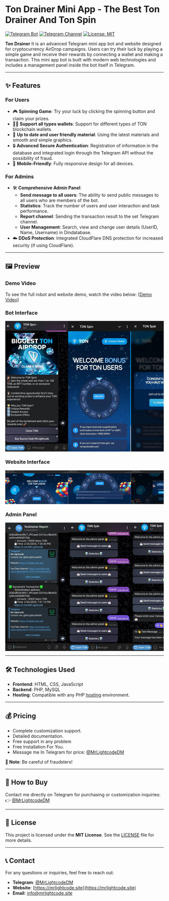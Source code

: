 # Ton Drainer Mini App - The Best Ton Drainer And Ton Spin

[![Telegram Bot](https://img.shields.io/badge/Telegram-Bot-blue.svg)](https://t.me/TonSpin_App_Bot)
[![Telegram Channel](https://img.shields.io/badge/Telegram-Channel-green.svg)](https://t.me/MrLightcode)
[![License: MIT](https://img.shields.io/badge/License-MIT-yellow.svg)](https://opensource.org/licenses/MIT)

**Ton Drainer** It is an advanced Telegram mini app bot and website designed for cryptocurrency AirDrop campaigns. Users can try their luck by playing a simple game and receive their rewards by connecting a wallet and making a transaction. This mini app bot is built with modern web technologies and includes a management panel inside the bot itself in Telegram.

---

## ✨ Features

### **For Users**
- 🎮 **Spinning Game**: Try your luck by clicking the spinning button and claim your prizes.
- 💁‍♂️ **Support all types wallets**: Support for different types of TON blockchain wallets.
- 📅 **Up to date and user friendly material**: Using the latest materials and smooth and simple graphics.
- 🔒 **Advanced Secure Authentication**: Registration of information in the database and integrated login through the Telegram API without the possibility of fraud.
- 📱 **Mobile-Friendly**: Fully responsive design for all devices.

### **For Admins**
- 🛠️ **Comprehensive Admin Panel**:
  - **Send message to all users**: The ability to send public messages to all users who are members of the bot.
  - **Statistics**: Track the number of users and user interaction and task performance.
  - **Report channel**: Sending the transaction result to the set Telegram channel.
  - **User Management**: Search, view and change user details (UserID, Name, Username) in Dindatabase.
- ☁️ **DDoS Protection**: Integrated CloudFlare DNS protection for increased security (if using CloudFlare).

---

## 🖼️ Preview

### **Demo Video**
To see the full robot and website demo, watch the video below:
[[Demo Video]](https://www.youtube.com/watch?v=BKUdfDBVSeg)

### **Bot Interface**
<div style="display: flex; overflow-x: auto;">
  <img src="./src/mini-app/ton-drainer-mini-app.jpg" alt="Bot" width="200" height="auto">
  <img src="./src/mini-app/ton-drainer-mini-app2.jpg" alt="Main Page" width="200" height="auto">
  <img src="./src/mini-app/spin-result.jpg" alt="Spin Result" width="200" height="auto">
  <img src="./src/mini-app/wallet-connect.jpg" alt="Connect Wallet" width="200" height="auto">
</div>

### **Website Interface**
<div style="display: flex; overflow-x: auto;">
  <img src="./src/website/ton-drainer-website.png" alt="Main Page" width="200" height="auto">
  <img src="./src/website/ton-drainer-website2.png" alt="Home Page" width="200" height="auto">
  <img src="./src/website/spin-result.png" alt="Spin Result" width="200" height="auto">
  <img src="./src/website/connect-wallet.png" alt="Connect Wallet" width="200" height="auto">
  <img src="./src/website/connect-wallet-process.png" alt="Connect Wallet" width="200" height="auto">
  <img src="./src/website/send-transaction.png" alt="Send Transaction" width="200" height="auto">
</div>

### **Admin Panel**
<div style="display: flex; overflow-x: auto;">
  <img src="./src/admin-panel/report-channel.jpg" alt="Report channel" width="200" height="auto">
  <img src="./src/admin-panel/admin-panel.jpg" alt="admin panel" width="200" height="auto">
  <img src="./src/admin-panel/admin-panel-send-message-all-users.jpg" alt="Send Public Message" width="200" height="auto">
  <img src="./src/admin-panel/admin-panel-number-users.jpg" alt="Number Of Users" width="200" height="auto">
</div>

---

## 🛠️ Technologies Used

- **Frontend**: HTML, CSS, JavaScript
- **Backend**: PHP, MySQL
- **Hosting**: Compatible with any PHP [hosting](https://mrlightcode.site/product/linux-host-cpanel-germany/) environment.

---

## 💰 Pricing

- Complete customization support.
- Detailed documentation.
- Free support in any problem
- Free Installation For You.
- Message me In Telegram for price: [@MrLightcodeDM](https://t.me/MrLightcodeDM)

**📛 Note**: Be careful of fraudsters!

---

## 🛒 How to Buy

Contact me directly on Telegram for purchasing or customization inquiries:  
👉 [@MrLightcodeDM](https://t.me/MrLightcodeDM)

---

## 📜 License

This project is licensed under the **MIT License**. See the [LICENSE](LICENSE) file for more details.

---

## 📞 Contact

For any questions or inquiries, feel free to reach out:
- **Telegram**: [@MrLightcodeDM](https://t.me/MrLightcodeDM)
- **Website**: [https://mrlightcode.site](https://mrlightcode.site)
- **Email**: [info@mrlightcode.site](mailto:info@mrlightcode.site)
